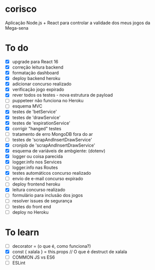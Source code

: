 # corisco
Aplicação Node.js + React para controlar a validade dos meus jogos da Mega-sena

# To do
- [x] upgrade para React 16
- [x] correção leitura backend
- [x] formatação dashboard
- [x] deploy backend heroku
- [x] adicionar concurso realizado
- [x] verificação jogo expirado
- [x] rever todos os testes - nova estrutura de payload
- [ ] puppeteer não funciona no Heroku
- [ ] esquema MVC
- [x] testes de 'betService'
- [x] testes de 'drawService'
- [x] testes de 'expirationService'
- [x] corrigir "hanged" testes
- [ ] tratamento de erro MongoDB fora do ar
- [ ] testes de 'scrapAndInsertDrawService'
- [x] cronjob de 'scrapAndInsertDrawService'
- [x] esquema de variáveis de ambgiente: (dotenv)
- [x] logger ou coisa parecida
- [x] logger.info nos Services
- [ ] logger.info nas Routes
- [x] testes automáticos concurso realizado
- [ ] envio de e-mail concurso expirado
- [ ] deploy frontend heroku
- [x] leitura concurso realizado
- [ ] formulário para inclusão dos jogos
- [ ] resolver issues de segurança
- [ ] testes do front end
- [ ] deploy no Heroku

# To learn
- [ ] decorator = (o que é, como funciona?)
- [X] const { xalala } = this.props // O que é destruct de xalala
- [ ] COMMON JS vs ES6
- [ ] ESLint
